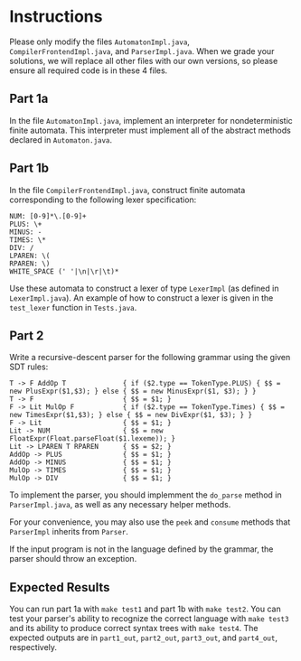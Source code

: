 # Instructions

Please only modify the files `AutomatonImpl.java`, `CompilerFrontendImpl.java`, and `ParserImpl.java`.
When we grade your solutions, we will replace all other files with our own versions, so please ensure all required code is in these 4 files.

## Part 1a

In the file `AutomatonImpl.java`, implement an interpreter for nondeterministic finite automata.
This interpreter must implement all of the abstract methods declared in `Automaton.java`.

## Part 1b

In the file `CompilerFrontendImpl.java`, construct finite automata corresponding to the following lexer specification:
```
NUM: [0-9]*\.[0-9]+
PLUS: \+
MINUS: -
TIMES: \*
DIV: /
LPAREN: \(
RPAREN: \)
WHITE_SPACE (' '|\n|\r|\t)*
```
Use these automata to construct a lexer of type `LexerImpl` (as defined in `LexerImpl.java`). An example of how to construct a lexer is given in the `test_lexer` function in `Tests.java`.

## Part 2

Write a recursive-descent parser for the following grammar using the given SDT rules:

```
T -> F AddOp T              { if ($2.type == TokenType.PLUS) { $$ = new PlusExpr($1,$3); } else { $$ = new MinusExpr($1, $3); } }
T -> F                      { $$ = $1; }
F -> Lit MulOp F            { if ($2.type == TokenType.Times) { $$ = new TimesExpr($1,$3); } else { $$ = new DivExpr($1, $3); } }
F -> Lit                    { $$ = $1; }
Lit -> NUM                  { $$ = new FloatExpr(Float.parseFloat($1.lexeme)); }
Lit -> LPAREN T RPAREN      { $$ = $2; }
AddOp -> PLUS               { $$ = $1; }
AddOp -> MINUS              { $$ = $1; }
MulOp -> TIMES              { $$ = $1; }
MulOp -> DIV                { $$ = $1; }
```

To implement the parser, you should implemment the `do_parse` method in `ParserImpl.java`, as well as any necessary helper methods.

For your convenience, you may also use the `peek` and `consume` methods that `ParserImpl` inherits from `Parser`.

If the input program is not in the language defined by the grammar, the parser should throw an exception.

## Expected Results

You can run part 1a with `make test1` and part 1b with `make test2`. You can test your parser's ability to recognize the correct language with `make test3` and its ability to produce correct syntax trees with `make test4`. The expected outputs are in `part1_out`, `part2_out`, `part3_out`, and `part4_out`, respectively.
